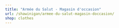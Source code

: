 ```yaml
---
title: "Armée du Salut - Magasin d'occasion"
url: /shawinigan/armee-du-salut-magasin-doccasion/
shop: clothes
---
```

